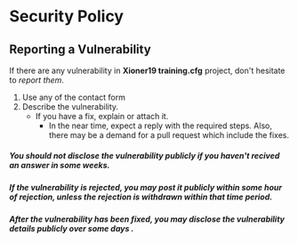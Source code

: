 # Security Policy

## Reporting a Vulnerability

If there are any vulnerability in **Xioner19 training.cfg** project, don't hesitate to _report them_.
        
1. Use any of the contact form
2. Describe the vulnerability.
   * If you have a fix, explain or attach it.
     * In the near time, expect a reply with the required steps. Also, there may be a demand for a pull request which include the fixes.

##### You should not disclose the vulnerability publicly if you haven't recived an answer in some weeks.

##### If the vulnerability is rejected, you may post it publicly within some hour of rejection, unless the rejection is withdrawn within that time period.

##### After the vulnerability has been fixed, you may disclose the vulnerability details publicly over some days .
